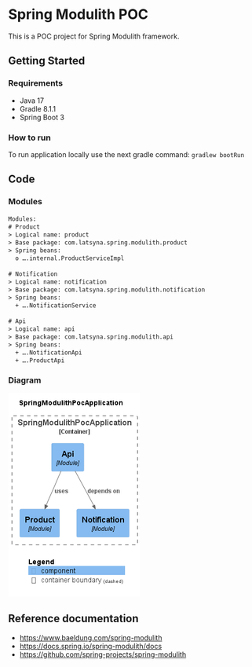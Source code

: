 # Spring Modulith POC
This is a POC project for Spring Modulith framework.

## Getting Started
### Requirements
* Java 17
* Gradle 8.1.1
* Spring Boot 3

### How to run
To run application locally use the next gradle command: 
`gradlew bootRun`

## Code
### Modules
```
Modules:
# Product
> Logical name: product
> Base package: com.latsyna.spring.modulith.product
> Spring beans:
  o ….internal.ProductServiceImpl

# Notification
> Logical name: notification
> Base package: com.latsyna.spring.modulith.notification
> Spring beans:
  + ….NotificationService

# Api
> Logical name: api
> Base package: com.latsyna.spring.modulith.api
> Spring beans:
  + ….NotificationApi
  + ….ProductApi
```
### Diagram
![diagram](components-SpringModulithPocApplication.png)

## Reference documentation
* https://www.baeldung.com/spring-modulith
* https://docs.spring.io/spring-modulith/docs
* https://github.com/spring-projects/spring-modulith